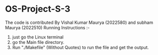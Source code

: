 # OS-Project-S-3
The code is contributed By Vishal Kumar Maurya (2022580) and subham Maurya (2022510)
Running Instructions :- 
1. just go the Linux terminal
2. go the Main file directory.
3. Run "./Makefile" (Without Quotes) to run the file and get the output.
